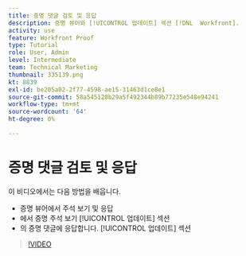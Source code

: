 ```yaml
---
title: 증명 댓글 검토 및 응답
description: 증명 뷰어와 [!UICONTROL 업데이트] 섹션 [!DNL  Workfront].
activity: use
feature: Workfront Proof
type: Tutorial
role: User, Admin
level: Intermediate
team: Technical Marketing
thumbnail: 335139.png
kt: 8839
exl-id: be205a02-2f77-4598-ae15-31463d1ce8e1
source-git-commit: 58a545120b29a5f492344b89b77235e548e94241
workflow-type: tm+mt
source-wordcount: '64'
ht-degree: 0%

---
```


# 증명 댓글 검토 및 응답

이 비디오에서는 다음 방법을 배웁니다.

* 증명 뷰어에서 주석 보기 및 응답
* 에서 증명 주석 보기 [!UICONTROL 업데이트] 섹션
* 의 증명 댓글에 응답합니다. [!UICONTROL 업데이트] 섹션

>[!VIDEO](https://video.tv.adobe.com/v/335139/?quality=12)
